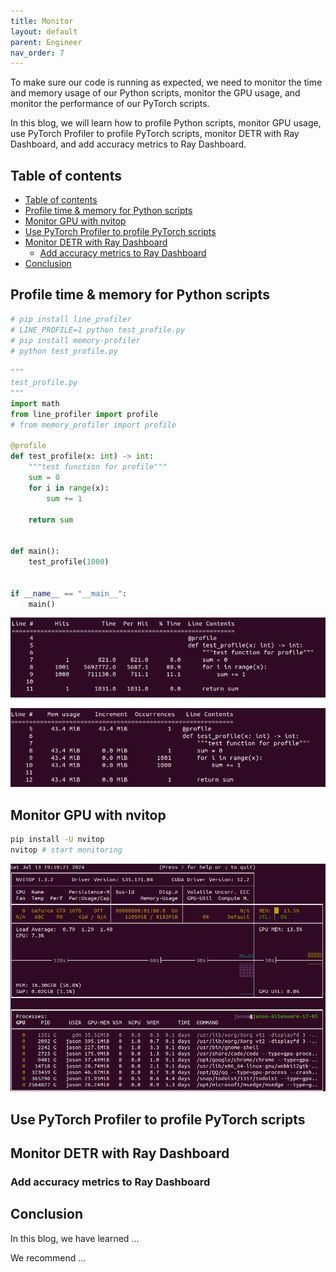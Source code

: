 ```yaml
---
title: Monitor
layout: default
parent: Engineer
nav_order: 7
---
```

To make sure our code is running as expected, we need to monitor the time and memory usage of our Python scripts, monitor the GPU usage, and monitor the performance of our PyTorch scripts.

In this blog, we will learn how to profile Python scripts, monitor GPU usage, use PyTorch Profiler to profile PyTorch scripts, monitor DETR with Ray Dashboard, and add accuracy metrics to Ray Dashboard.

## Table of contents
- [Table of contents](#table-of-contents)
- [Profile time \& memory for Python scripts](#profile-time--memory-for-python-scripts)
- [Monitor GPU with nvitop](#monitor-gpu-with-nvitop)
- [Use PyTorch Profiler to profile PyTorch scripts](#use-pytorch-profiler-to-profile-pytorch-scripts)
- [Monitor DETR with Ray Dashboard](#monitor-detr-with-ray-dashboard)
  - [Add accuracy metrics to Ray Dashboard](#add-accuracy-metrics-to-ray-dashboard)
- [Conclusion](#conclusion)

## Profile time & memory for Python scripts

```python
# pip install line_profiler
# LINE_PROFILE=1 python test_profile.py
# pip install memory-profiler
# python test_profile.py

"""
test_profile.py
"""
import math
from line_profiler import profile
# from memory_profiler import profile

@profile
def test_profile(x: int) -> int:
    """test function for profile"""
    sum = 0
    for i in range(x):
        sum += 1
    
    return sum


def main():
    test_profile(1000)
    

if __name__ == "__main__":
    main()
```

![alt text](image-7.png)

![alt text](image-6.png)


## Monitor GPU with nvitop
```bash
pip install -U nvitop
nvitop # start monitoring
```
![alt text](image-8.png)

## Use PyTorch Profiler to profile PyTorch scripts

## Monitor DETR with Ray Dashboard

### Add accuracy metrics to Ray Dashboard

## Conclusion
In this blog, we have learned ...

We recommend ...